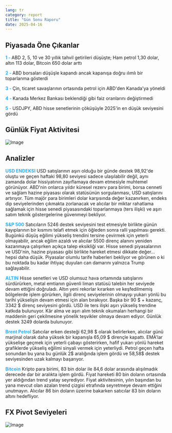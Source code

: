 ```yaml
---
lang: tr
category: report
title: "Gün Sonu Raporu"
date: 2025-04-16
---
```



<h2>Piyasada Öne Çıkanlar</h2>
<strong style="color: #2caef7;">1 - </strong> ABD 2, 5, 10 ve 30 yıllık tahvil getirileri düşüşte; Ham petrol 1,30 dolar, altın 113 dolar, Bitcoin 650 dolar arttı

<strong style="color: #2caef7;">2 - </strong> ABD borsaları düşüşle kapandı ancak kapanışa doğru ılımlı bir toparlanma gösterdi

<strong style="color: #2caef7;">3 - </strong> Çin, ticaret savaşlarının ortasında petrol için ABD'den Kanada'ya yöneldi

<strong style="color: #2caef7;">4 - </strong> Kanada Merkez Bankası beklendiği gibi faiz oranlarını değiştirmedi

<strong style="color: #2caef7;">5 - </strong> USDJPY, ABD hisse senetlerinin çöküşüyle 2025'in en düşük seviyesini gördü



<h2>Günlük Fiyat Aktivitesi</h2>
<img src="https://markleighedu.github.io/img/Apr-2025/16-Apr-2025/price.jpg" alt="Image"/>

<h2>Analizler</h2>
<strong style="color: #2caef7;">USD ENDEKSI</strong> USD satışlarının aşırı olduğu bir günde destek 98,92'de oluştu ve geçen haftaki 98,80 seviyesi sadece ulaşılabilir değil, aynı zamanda dolar hissiyatının zayıflamaya devam etmesiyle muhtemel görünüyor. ABD'nin onlarca yıldır küresel rezerv para birimi, borsa cenneti ve sağlam hazine piyasası olarak statüsünün sorgulanması, USD satışlarını artırıyor. Tüm majör para birimleri dolar karşısında değer kazanırken, endeks dip seviyelerinden çıkmakta zorlanacak ve alıcılar bir miktar rahatlama sağlamak için hisse senedi piyasasındaki toparlanmaya (ters ilişki) ve aşırı satım teknik göstergelerine güvenmeyi bekliyor.

<strong style="color: #2caef7;">S&P 500</strong> Satıcıların 5246 destek seviyesini test etmesiyle birlikte günün kayıplarının bir kısmını telafi etmek için öğleden sonra ralli yapılması gerekti. Bugünkü düşüş eğilimi yükseliş trendini tersine çevirmek için yeterli olmayabilir, ancak eğilim azaldı ve alıcılar 5500 direnç alanını yeniden kazanmaya çalışırken açıkça talep eksikliği var. Hisse senedi piyasalarının ve USD'nin, hazine piyasası gibi birlikte hareket etmesi dikkate değer... hepsi daha düşük. Piyasalar olumlu tarife haberleri bekliyor ve görünen o ki bu noktada bu kadar ihtiyaç duyulan can damarını yalnızca Trump sağlayabilir.  

<strong style="color: #2caef7;">ALTIN</strong> Hisse senetleri ve USD olumsuz hava ortamında satışlarını sürdürürken, metal emtianın güvenli liman statüsü talebin her seviyede devam ettiğini doğruladı. Altın yeni rekorlar kırarken ve keşfedilmemiş bölgelerde işlem görürken, ilgili direnç seviyelerinin olmayışı yukarı yönlü bu tarihi yükselişin devam etmesi için alan bırakıyor. Başka bir 90 $ + kazanç, 3342 $ direnç seviyesini gördü. USD ile ters ilişki aşırı yükseliş trendine katkıda bulunuyor. Kâr alma ve aşırı alım teknik okumaları herhangi bir maddenin geri çekilmesine yönelik teşvikler olmaya devam ediyor. Günlük destek 3249 dolarda bulunuyor. 

<strong style="color: #2caef7;">Brent Petrol</strong> Satıcılar erken desteği 62,98 $ olarak belirlerken, alıcılar günü marjinal olarak daha yüksek bir kapanışla 65,09 $ dirençle kapattı. EMA'lar yükselişe geçmek için yeterli çabayı gösterirken, hafif yukarı yönlü hareket grafiklerde yükseliş eğilimi sinyali vermek için yeterliydi. Petrol geçen hafta sonundan bu yana bu günlük 2$ aralığında işlem gördü ve 58,58$ destek seviyesinden uzak kalmayı başarıyor. 

<strong style="color: #2caef7;">Bitcoin</strong> Kripto para birimi, 83 bin dolar ile 84,6 dolar arasında alışılmadık derecede dar bir aralıkta işlem gördü. Fiyat hareketi 80 bin doların ortasında yer aldığından trend yatay seyrediyor. Fiyat aktivitesinin, yılın başından bu yana mevcut olan azalan trend çizgisi etrafında seyretmeye devam ettiğini unutmayın. Alıcılar 86 bin doların üzerine bakarken satıcılar 83 bin doların altını hedefliyor.



<h2>FX Pivot Seviyeleri</h2>
<img src="https://markleighedu.github.io/img/Apr-2025/16-Apr-2025/pivot.jpg" alt="Image"/>